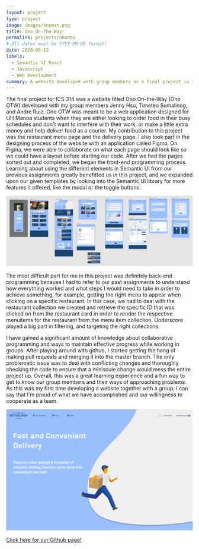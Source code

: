 ```yaml
---
layout: project
type: project
image: images/onoman.png
title: Ono On-The-Way!
permalink: projects/onootw
# All dates must be YYYY-MM-DD format!
date: 2020-05-13
labels:
  - Semantic UI React
  - Javascript
  - Web Development
summary: A website developed with group members as a final project in ICS 314
---
```

The final project for ICS 314 was a website titled Ono On-the-Way (Ono OTW) developed with my group members Jenny Hsu, Timoteo Sumalinog, and Andre Ruiz. Ono OTW was meant to be a web application designed for UH Manoa students when they are either looking to order food in their busy schedules and don't want to interfere with their work, or make a little extra money and help deliver food as a courier. My contribution to this project was the restaurant menu page and the delivery page. I also took part in the designing process of the website with an application called Figma. On Figma, we were able to collaborate on what each page should look like so we could have a layout before starting our code. After we had the pages sorted out and completed, we began the front-end programming process. Learning about using the different elements in Semantic UI from our previous assignments greatly benefitted us in this project, and we expanded upon our given templates by looking into the Semantic UI library for more features it offered, like the modal or the toggle buttons.  


  <img class="ui image" src="/images/figmaplanning.png">
  
  
The most difficult part for me in this project was definitely back-end programming because I had to refer to our past assignments to understand how everything worked and what steps I would need to take in order to achieve something, for example, getting the right menu to appear when clicking on a specific restaurant. In this case, we had to deal with the restaurant collection we created and retrieve the specific ID that was clicked on from the restaurant card in order to render the respective menuitems for the restaurant from the menu item collection. Underscore played a big part in filtering, and targeting the right collections. 

I have gained a significant amount of knowledge about collaborative programming and ways to maintain effective progress while working in groups. After playing around with github, I started getting the hang of making pull requests and merging it into the master branch. The only problematic issue was to deal with conflicting changes and thoroughly checking the code to ensure that a miniscule change would mess the entire project up. Overall, this was a great learning experience and a fun way to get to know our group members and their ways of approaching problems. As this was my first time developing a website together with a group, I can say that I'm proud of what we have accomplished and our willingness to cooperate as a team. 


  <img class="ui image" src="/images/onolanding.png">
  
  <a href="https://ono-otw.github.io/"><i class="large github icon "></i>Click here for our Github page!</a>
  

